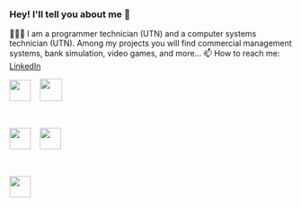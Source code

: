 ### Hey! I'll tell you about me 👋
👩🏻‍💻 I am a programmer technician (UTN) and a computer systems technician (UTN). Among my projects you will find commercial management systems, bank simulation, video games, and more...
📫 How to reach me: <a href="https://www.linkedin.com/in/juan-cruz-rey/">LinkedIn</a>
<br>

<div align="">
  
<!--&nbsp;&nbsp;&nbsp;&nbsp;&nbsp;<img src="https://www.fontana.com.ar/wp-content/uploads/2018/10/spring-boot-logo.png" height="36px">->
&nbsp;&nbsp;&nbsp;&nbsp;&nbsp;<img src="https://upload.wikimedia.org/wikipedia/commons/2/22/Hibernate_logo_a.png" height="38px">
<!--&nbsp;&nbsp;&nbsp;&nbsp;&nbsp;<img src="https://upload.wikimedia.org/wikipedia/commons/thumb/6/61/HTML5_logo_and_wordmark.svg/2048px-HTML5_logo_and_wordmark.svg.png" height="38px">
&nbsp;&nbsp;&nbsp;&nbsp;&nbsp;<img src="https://upload.wikimedia.org/wikipedia/commons/thumb/d/d5/CSS3_logo_and_wordmark.svg/1200px-CSS3_logo_and_wordmark.svg.png" height="38px">-->


<img src="https://upload.wikimedia.org/wikipedia/commons/thumb/b/bd/Logo_C_sharp.svg/1200px-Logo_C_sharp.svg.png" height="38px">
&nbsp;&nbsp;
<img src="https://1000marcas.net/wp-content/uploads/2020/11/Java-logo.png" height="40px">

&nbsp;&nbsp;&nbsp;&nbsp;&nbsp;

<img src="https://1000marcas.net/wp-content/uploads/2020/11/MySQL-logo.png" height="38px">
&nbsp;&nbsp;
<img src="https://1000logos.net/wp-content/uploads/2021/04/Oracle-logo.png" height="38px">

&nbsp;&nbsp;&nbsp;&nbsp;&nbsp;

<img src="https://i.redd.it/tu3gt6ysfxq71.png" height="38px">

<!--&nbsp;&nbsp;&nbsp;&nbsp;<img src="https://upload.wikimedia.org/wikipedia/commons/thumb/d/d9/Node.js_logo.svg/2560px-Node.js_logo.svg.png" height="38px">-->

</div>

<br>

<div align="center">
